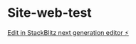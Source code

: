 # Site-web-test

[Edit in StackBlitz next generation editor ⚡️](https://stackblitz.com/~/github.com/JDUBOIS-Create/Site-web-test)